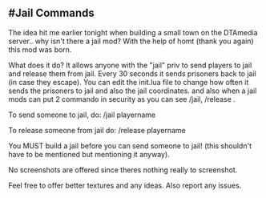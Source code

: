 #Jail Commands
----------
The idea hit me earlier tonight when building a small town on the DTAmedia server.. why isn't there a jail mod? With the help of homt (thank you again) this mod was born.

What does it do? It allows anyone with the "jail" priv to send players to jail and release them from jail. Every 30 seconds it sends prisoners back to jail (in case they escape). You can edit the init.lua file to change how often it sends the prisoners to jail and also the jail coordinates. and also when a jail mods can put 2 commando in security as you can see /jail, <playername> /release <playername>.

To send someone to jail, do:
/jail playername

To release someone from jail do:
/release playername

You MUST build a jail before you can send someone to jail! (this shouldn't have to be mentioned but mentioning it anyway).

No screenshots are offered since theres nothing really to screenshot.

Feel free to offer better textures and any ideas. Also report any issues.

